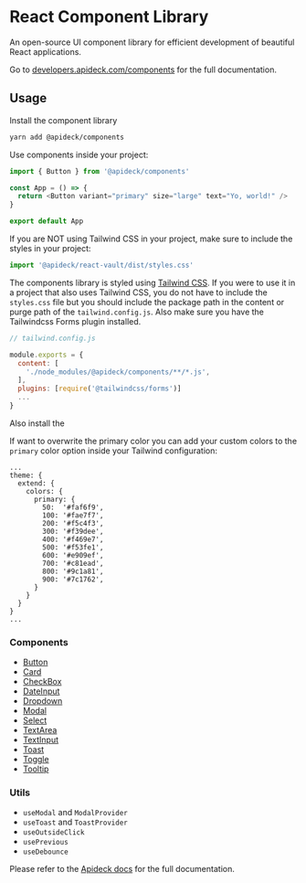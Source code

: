 # React Component Library

An open-source UI component library for efficient development of beautiful React applications.

Go to [developers.apideck.com/components](https://developers.apideck.com/components) for the full documentation.

## Usage

Install the component library

```sh
yarn add @apideck/components
```

Use components inside your project:

```js
import { Button } from '@apideck/components'

const App = () => {
  return <Button variant="primary" size="large" text="Yo, world!" />
}

export default App
```

If you are NOT using Tailwind CSS in your project, make sure to include the styles in your project:

```js
import '@apideck/react-vault/dist/styles.css'
```

The components library is styled using [Tailwind CSS](https://tailwindcss.com/). If you were to use it in a project that also uses Tailwind CSS, you do not have to include the `styles.css` file but you should include the package path in the content or purge path of the `tailwind.config.js`.
Also make sure you have the Tailwindcss Forms plugin installed.

```js
// tailwind.config.js

module.exports = {
  content: [
    './node_modules/@apideck/components/**/*.js',
  ],
  plugins: [require('@tailwindcss/forms')]
  ...
}
```

Also install the

If want to overwrite the primary color you can add your custom colors to the `primary` color option inside your Tailwind configuration:

```
...
theme: {
  extend: {
    colors: {
      primary: {
        50:  '#faf6f9',
        100: '#fae7f7',
        200: '#f5c4f3',
        300: '#f39dee',
        400: '#f469e7',
        500: '#f53fe1',
        600: '#e909ef',
        700: '#c81ead',
        800: '#9c1a81',
        900: '#7c1762',
      }
    }
  }
}
...
```

### Components

- [Button](https://developers.apideck.com/components/button)
- [Card](https://developers.apideck.com/components/card)
- [CheckBox](https://developers.apideck.com/components/checkbox)
- [DateInput](https://developers.apideck.com/components/dateinput)
- [Dropdown](https://developers.apideck.com/components/dropdown)
- [Modal](https://developers.apideck.com/components/modal)
- [Select](https://developers.apideck.com/components/select)
- [TextArea](https://developers.apideck.com/components/textarea)
- [TextInput](https://developers.apideck.com/components/textinput)
- [Toast](https://developers.apideck.com/components/toast)
- [Toggle](https://developers.apideck.com/components/toggle)
- [Tooltip](https://developers.apideck.com/components/tooltip)

### Utils

- `useModal` and `ModalProvider`
- `useToast` and `ToastProvider`
- `useOutsideClick`
- `usePrevious`
- `useDebounce`

Please refer to the [Apideck docs](https://developers.apideck.com/components) for the full documentation.
